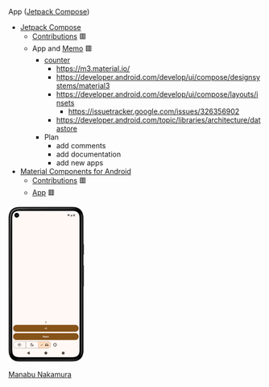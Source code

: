 App ([Jetpack Compose](https://developer.android.com/compose))
- [Jetpack Compose](https://developer.android.com/compose)
  - [Contributions](https://github.com/android/compose-samples/issues?q=author%3Amanabu-nakamura) 🟥
  - App and [Memo](docs/memo.md) 🟥
    - [counter](counter)
      - https://m3.material.io/
      - https://developer.android.com/develop/ui/compose/designsystems/material3
      - https://developer.android.com/develop/ui/compose/layouts/insets
        - https://issuetracker.google.com/issues/326356902
      - https://developer.android.com/topic/libraries/architecture/datastore
    - Plan
      - add comments
      - add documentation
      - add new apps
- [Material Components for Android](https://github.com/material-components/material-components-android/)
  - [Contributions](https://github.com/material-components/material-components-android/issues?q=author%3Amanabu-nakamura) 🟥
  - [App](https://github.com/manabu-nakamura/app) 🟥

<img src="docs/s1.png" width="150">

[Manabu Nakamura](https://github.com/manabu-nakamura)